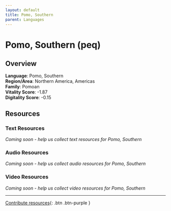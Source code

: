 ```yaml
---
layout: default
title: Pomo, Southern
parent: Languages
---
```


# Pomo, Southern (peq)

## Overview

**Language**: Pomo, Southern  
**Region/Area**: Northern America, Americas  
**Family**: Pomoan  
**Vitality Score**: -1.87  
**Digitality Score**: -0.15  

## Resources

### Text Resources
*Coming soon - help us collect text resources for Pomo, Southern*

### Audio Resources
*Coming soon - help us collect audio resources for Pomo, Southern*

### Video Resources
*Coming soon - help us collect video resources for Pomo, Southern*

---

[Contribute resources](https://fairtrain.github.io/){: .btn .btn-purple }
